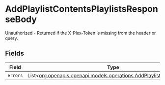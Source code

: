 # AddPlaylistContentsPlaylistsResponseBody

Unauthorized - Returned if the X-Plex-Token is missing from the header or query.


## Fields

| Field                                                                                                                          | Type                                                                                                                           | Required                                                                                                                       | Description                                                                                                                    |
| ------------------------------------------------------------------------------------------------------------------------------ | ------------------------------------------------------------------------------------------------------------------------------ | ------------------------------------------------------------------------------------------------------------------------------ | ------------------------------------------------------------------------------------------------------------------------------ |
| `errors`                                                                                                                       | List<[org.openapis.openapi.models.operations.AddPlaylistContentsErrors](../../models/operations/AddPlaylistContentsErrors.md)> | :heavy_minus_sign:                                                                                                             | N/A                                                                                                                            |